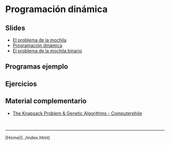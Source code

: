 # Programación dinámica

## Slides
- [El problema de la mochila](../slides/08.1-KnapsackProblem.pdf)  
- [Programación dinámica](../slides/08.2-ProgramacionDinamica.pdf)
- [El problema de la mochila binario](../slides/08.3-01Knapsack.pdf)  


## Programas ejemplo


## Ejercicios



## Material complementario

- [The Knapsack Problem & Genetic Algorithms - Computerphile](https://youtu.be/MacVqujSXWE)

<BR>
<HR>
[Home](../index.html)
<BR>

